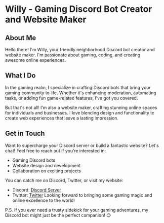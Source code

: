 # Willy - Gaming Discord Bot Creator and Website Maker

## About Me

Hello there! I'm Willy, your friendly neighborhood Discord bot creator and website maker. I'm passionate about gaming, coding, and creating awesome online experiences.

## What I Do

In the gaming realm, I specialize in crafting Discord bots that bring your gaming community to life. Whether it's enhancing moderation, automating tasks, or adding fun game-related features, I've got you covered.

But that's not all! I'm also a website maker, crafting stunning online spaces for individuals and businesses. I love blending design and functionality to create web experiences that leave a lasting impression.

## Get in Touch

Want to supercharge your Discord server or build a fantastic website? Let's chat! Feel free to reach out if you're interested in:

- Gaming Discord bots
- Website design and development
- Collaboration on exciting projects

You can catch me on Discord, Twitter, or visit my website:

- Discord: [Discord Server](https://discord.gg/BbKDGJjJxQ)
- Twitter: [Twitter](https://twitter.com/Willy101_)
Looking forward to bringing some gaming magic and online excellence to the world!

P.S. If you ever need a trusty sidekick for your gaming adventures, my Discord bot might just be the perfect companion! 😉